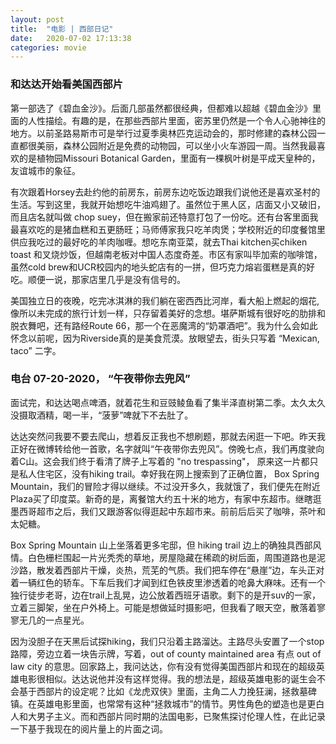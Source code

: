 ```yaml
---
layout: post
title:  "电影 | 西部日记"
date:   2020-07-02 17:13:38
categories: movie
---
```


### 和达达开始看美国西部片

第一部选了《碧血金沙》。后面几部虽然都很经典，但都难以超越《碧血金沙》里面的人性描绘。有趣的是，在那些西部片里面，密苏里仍然是一个令人心驰神往的地方。以前圣路易斯市可是举行过夏季奥林匹克运动会的，那时修建的森林公园一直都很美丽，森林公园附近是免费的动物园，可以坐小火车游园一周。当然我最喜欢的是植物园Missouri Botanical Garden，里面有一棵枫叶树是平成天皇种的，友谊城市的象征。

有次跟着Horsey去赴约他的前房东，前房东边吃饭边跟我们说他还是喜欢圣村的生活。写到这里，我就开始想吃牛油鸡翅了。虽然位于黑人区，店面又小又破旧，而且店名就叫做 chop suey，但在搬家前还特意打包了一份吃。还有台客里面我最喜欢吃的是猪血糕和五更肠旺；马师傅家我只吃羊肉煲；学校附近的印度餐馆里供应我吃过的最好吃的羊肉咖喱。想吃东南亚菜，就去Thai kitchen买chiken toast 和叉烧炒饭，但越南老板对中国人态度奇差。市区有家叫毕加索的咖啡馆，虽然cold brew和UCR校园内的地头蛇店有的一拼，但巧克力熔岩蛋糕是真的好吃。顺便一说，那家店里几乎是没有信号的。

美国独立日的夜晚，吃完冰淇淋的我们躺在密西西比河岸，看大船上燃起的烟花, 像所以未完成的旅行计划一样，只存留着美好的念想。堪萨斯城有很好吃的肋排和脱衣舞吧，还有路经Route 66，那一个在恶魔湾的“奶罩酒吧”。我为什么会如此怀念以前呢，因为Riverside真的是美食荒漠。放眼望去，街头只写着 “Mexican, taco” 二字。

### 电台 07-20-2020， “午夜带你去兜风”

面试完，和达达喝点啤酒，就着花生和豆豉鲮鱼看了集半泽直树第二季。太久太久没摄取酒精，喝一半，“菠萝”啤就下不去肚了。

达达突然问我要不要去爬山，想着反正我也不想刷题，那就去闲逛一下吧。昨天我正好在微博转给他一首歌，名字就叫“午夜带你去兜风”。傍晚七点，我们再度驶向着C山。这会我们终于看清了牌子上写着的 "no trespassing"， 原来这一片都只是私人住宅区，没有hiking trail。幸好我在网上搜索到了正确位置， Box Spring Mountain，我们的冒险才得以继续。不过没开多久，我就饿了，我们便先在附近Plaza买了印度菜。新奇的是，离餐馆大约五十米的地方，有家中东超市。继瞎逛墨西哥超市之后，我们又跟游客似得逛起中东超市来。前前后后买了咖啡，茶叶和太妃糖。

Box Spring Mountain 山上坐落着更多宅邸，但 hiking trail 边上的确独具西部风情。白色栅栏围起一片光秃秃的草地，房屋隐藏在稀疏的树后面，周围道路也是泥沙路，散发着西部片干燥，炎热，荒芜的气质。我们把车停在“悬崖”边，车头正对着一辆红色的轿车。下车后我们才闻到红色铁皮里渗透着的呛鼻大麻味。还有一个独行徒步老哥，边在trail上乱晃，边公放着西班牙语歌。剩下的是开suv的一家，立着三脚架，坐在户外椅上。可能是想做延时摄影吧，但我看了眼天空，散落着寥寥无几的一点星光。

因为没胆子在天黑后试探hiking，我们只沿着主路溜达。主路尽头安置了一个stop路障，旁边立着一块告示牌，写着，out of county maintained area 有点 out of law city 的意思。回家路上，我问达达，你有没有觉得美国西部片和现在的超级英雄电影很相似。达达说他并没有这样觉得。我的想法是，超级英雄电影的诞生会不会基于西部片的设定呢？比如《龙虎双侠》里面，主角二人力挽狂澜，拯救墓碑镇。在英雄电影里面，也常常有这种“拯救城市”的情节。男性角色的塑造也是更白人和大男子主义。而和西部片同时期的法国电影，已聚焦探讨伦理人性，在此记录一下基于我现在的阅片量上的片面之词。